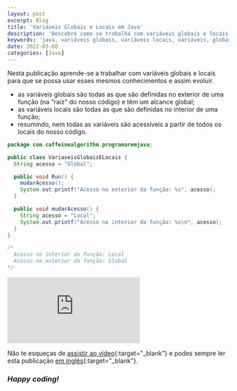 ```yaml
---
layout: post
excerpt: Blog
title: 'Variáveis Globais e Locais em Java'
description: 'Descobre como se trabalha com variáveis globais e locais na linguagem de programação Java. Obtém respostas às tuas dúvidas com a teoria e os exemplos apresentados.'
keywords: 'java, variáveis globais, variáveis locais, variáveis, globais, locais, variável, publicação'
date: 2022-03-08
categories: [Java]
---
```


Nesta publicação aprende-se a trabalhar com variáveis globais e locais para que se possa usar esses mesmos conhecimentos e assim evoluir.

- as variáveis globais são todas as que são definidas no exterior de uma função (na "raiz" do nosso código) e têm um alcance global;
- as variáveis locais são todas as que são definidas no interior de uma função;
- resumindo, nem todas as variáveis são acessíveis a partir de todos os locais do nosso código.

```java
package com.caffeinealgorithm.programaremjava;

public class VariaveisGlobaisELocais {
  String acesso = "Global";

  public void Run() {
    mudarAcesso();
    System.out.printf("Acesso no exterior da função: %s", acesso);
  }

  public void mudarAcesso() {
    String acesso = "Local";
    System.out.printf("Acesso no interior da função: %s\n", acesso);
  }
}

/*
  Acesso no interior da função: Local
  Acesso no exterior da função: Global
*/
```

<div class="video-container">
  <iframe src="https://www.youtube.com/embed/hgVFRjqnSPM" frameborder="0" allowfullscreen></iframe>
</div>

Não te esqueças de [assistir ao vídeo](https://youtu.be/hgVFRjqnSPM){:target="\_blank"} e podes sempre ler esta publicação [em inglês](https://nelsonsilvadev.com/blog/20220308/global-and-local-variables-in-java/){:target="\_blank"}.

### _Happy coding!_
